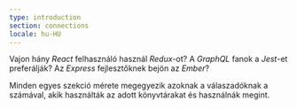 ```yaml
---
type: introduction
section: connections
locale: hu-HU
---
```

Vajon hány *React* felhasználó használ *Redux*-ot? A *GraphQL* fanok a *Jest*-et preferálják?
Az *Express* fejlesztőknek bejön az *Ember*?

Minden egyes szekció mérete megegyezik azoknak a válaszadóknak a számával, akik használták az adott könyvtárakat és használnák megint.
